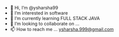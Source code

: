 - 👋 Hi, I’m @ysharsha99
- 👀 I’m interested in software
- 🌱 I’m currently learning FULL STACK JAVA
- 💞️ I’m looking to collaborate on ...
- 📫 How to reach me ...
ysharsha.999@gmail.com
<!---
ysharsha99/ysharsha99 is a ✨ special ✨ repository because its `README.md` (this file) appears on your GitHub profile.
You can click the Preview link to take a look at your changes.
--->

